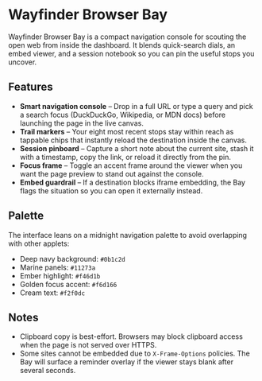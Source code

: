 # Wayfinder Browser Bay

Wayfinder Browser Bay is a compact navigation console for scouting the open web
from inside the dashboard. It blends quick-search dials, an embed viewer, and a
session notebook so you can pin the useful stops you uncover.

## Features

- **Smart navigation console** – Drop in a full URL or type a query and pick a
  search focus (DuckDuckGo, Wikipedia, or MDN docs) before launching the page in
  the live canvas.
- **Trail markers** – Your eight most recent stops stay within reach as
  tappable chips that instantly reload the destination inside the canvas.
- **Session pinboard** – Capture a short note about the current site, stash it
  with a timestamp, copy the link, or reload it directly from the pin.
- **Focus frame** – Toggle an accent frame around the viewer when you want the
  page preview to stand out against the console.
- **Embed guardrail** – If a destination blocks iframe embedding, the Bay flags
  the situation so you can open it externally instead.

## Palette

The interface leans on a midnight navigation palette to avoid overlapping with
other applets:

- Deep navy background: `#0b1c2d`
- Marine panels: `#11273a`
- Ember highlight: `#f46d1b`
- Golden focus accent: `#f6d166`
- Cream text: `#f2f0dc`

## Notes

- Clipboard copy is best-effort. Browsers may block clipboard access when the
  page is not served over HTTPS.
- Some sites cannot be embedded due to `X-Frame-Options` policies. The Bay will
  surface a reminder overlay if the viewer stays blank after several seconds.

